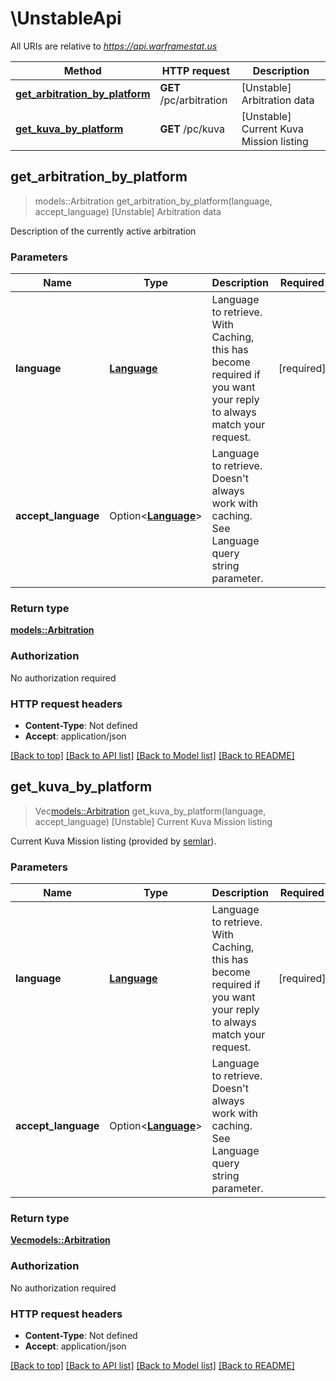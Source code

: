 # \UnstableApi

All URIs are relative to *https://api.warframestat.us*

Method | HTTP request | Description
------------- | ------------- | -------------
[**get_arbitration_by_platform**](UnstableApi.md#get_arbitration_by_platform) | **GET** /pc/arbitration | [Unstable] Arbitration data
[**get_kuva_by_platform**](UnstableApi.md#get_kuva_by_platform) | **GET** /pc/kuva | [Unstable] Current Kuva Mission listing



## get_arbitration_by_platform

> models::Arbitration get_arbitration_by_platform(language, accept_language)
[Unstable] Arbitration data

Description of the currently active arbitration

### Parameters


Name | Type | Description  | Required | Notes
------------- | ------------- | ------------- | ------------- | -------------
**language** | [**Language**](.md) | Language to retrieve. With Caching, this has become required if you want your reply to always match your request. | [required] |
**accept_language** | Option<[**Language**](.md)> | Language to retrieve. Doesn't always work with caching. See Language query string parameter. |  |

### Return type

[**models::Arbitration**](arbitration.md)

### Authorization

No authorization required

### HTTP request headers

- **Content-Type**: Not defined
- **Accept**: application/json

[[Back to top]](#) [[Back to API list]](../README.md#documentation-for-api-endpoints) [[Back to Model list]](../README.md#documentation-for-models) [[Back to README]](../README.md)


## get_kuva_by_platform

> Vec<models::Arbitration> get_kuva_by_platform(language, accept_language)
[Unstable] Current Kuva Mission listing

Current Kuva Mission listing (provided by [semlar](https://10o.io/kuvalog)).

### Parameters


Name | Type | Description  | Required | Notes
------------- | ------------- | ------------- | ------------- | -------------
**language** | [**Language**](.md) | Language to retrieve. With Caching, this has become required if you want your reply to always match your request. | [required] |
**accept_language** | Option<[**Language**](.md)> | Language to retrieve. Doesn't always work with caching. See Language query string parameter. |  |

### Return type

[**Vec<models::Arbitration>**](arbitration.md)

### Authorization

No authorization required

### HTTP request headers

- **Content-Type**: Not defined
- **Accept**: application/json

[[Back to top]](#) [[Back to API list]](../README.md#documentation-for-api-endpoints) [[Back to Model list]](../README.md#documentation-for-models) [[Back to README]](../README.md)

